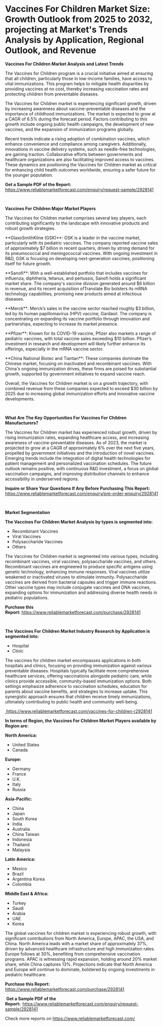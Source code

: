 <p><h1>Vaccines For Children Market Size: Growth Outlook from 2025 to 2032, projecting at Market's Trends Analysis by Application, Regional Outlook, and Revenue</h1></p><p><strong>Vaccines For Children Market Analysis and Latest Trends</strong></p>
<p><p>The Vaccines for Children program is a crucial initiative aimed at ensuring that all children, particularly those in low-income families, have access to vital immunizations. This program helps to mitigate health disparities by providing vaccines at no cost, thereby increasing vaccination rates and protecting children from preventable diseases.</p><p>The Vaccines for Children market is experiencing significant growth, driven by increasing awareness about vaccine-preventable diseases and the importance of childhood immunizations. The market is expected to grow at a CAGR of 6.5% during the forecast period. Factors contributing to this growth include ongoing public health campaigns, the development of new vaccines, and the expansion of immunization programs globally. </p><p>Recent trends indicate a rising adoption of combination vaccines, which enhance convenience and compliance among caregivers. Additionally, innovations in vaccine delivery systems, such as needle-free technologies, are gaining traction. Collaborative efforts between governments and healthcare organizations are also facilitating improved access to vaccines. These dynamics are positioning the Vaccines for Children market as critical for enhancing child health outcomes worldwide, ensuring a safer future for the younger population.</p></p>
<p><strong>Get a Sample PDF of the Report:&nbsp;</strong> <a href="https://www.reliablemarketforecast.com/enquiry/request-sample/2928141?utm_campaign=3120&utm_medium=2&utm_source=Github&utm_content=ia&utm_term=12032025&utm_id=vaccines-for-children">https://www.reliablemarketforecast.com/enquiry/request-sample/2928141</a></p>
<p>&nbsp;</p>
<p><strong>Vaccines For Children Major Market Players</strong></p>
<p><p>The Vaccines for Children market comprises several key players, each contributing significantly to the landscape with innovative products and robust growth strategies. </p><p>**GlaxoSmithKline (GSK)**: GSK is a leader in the vaccine market, particularly with its pediatric vaccines. The company reported vaccine sales of approximately $7 billion in recent quarters, driven by strong demand for its pneumococcal and meningococcal vaccines. With ongoing investment in R&D, GSK is focusing on developing next-generation vaccines, positioning itself for future growth.</p><p>**Sanofi**: With a well-established portfolio that includes vaccines for influenza, diphtheria, tetanus, and pertussis, Sanofi holds a significant market share. The company's vaccine division generated around $6 billion in revenue, and its recent acquisition ofTranslate Bio bolsters its mRNA technology capabilities, promising new products aimed at infectious diseases.</p><p>**Merck**: Merck’s sales in the vaccine sector reached roughly $3 billion, led by its human papillomavirus (HPV) vaccine, Gardasil. The company is concentrating on expanding its vaccine portfolio through innovation and partnerships, expecting to increase its market presence.</p><p>**Pfizer**: Known for its COVID-19 vaccine, Pfizer also markets a range of pediatric vaccines, with total vaccine sales exceeding $10 billion. Pfizer’s investment in research and development will likely further enhance its offerings, especially in the mRNA vaccine sector.</p><p>**China National Biotec and Tiantan**: These companies dominate the Chinese market, focusing on inactivated and recombinant vaccines. With China's ongoing immunization drives, these firms are poised for substantial growth, supported by government initiatives to expand vaccine reach.</p><p>Overall, the Vaccines for Children market is on a growth trajectory, with combined revenue from these companies expected to exceed $30 billion by 2025 due to increasing global immunization efforts and innovative vaccine developments.</p></p>
<p>&nbsp;</p>
<p><strong>What Are The Key Opportunities For Vaccines For Children Manufacturers?</strong></p>
<p><p>The Vaccines for Children market has experienced robust growth, driven by rising immunization rates, expanding healthcare access, and increasing awareness of vaccine-preventable diseases. As of 2023, the market is projected to grow at a CAGR of approximately 6% over the next five years, propelled by government initiatives and the introduction of novel vaccines. Emerging trends include the integration of digital health technologies for patient management and personalized vaccination schedules. The future outlook remains positive, with continuous R&D investment, a focus on global vaccination campaigns, and improving distribution channels to enhance accessibility in underserved regions.</p></p>
<p><strong>Inquire or Share Your Questions If Any Before Purchasing This Report:</strong> <a href="https://www.reliablemarketforecast.com/enquiry/pre-order-enquiry/2928141?utm_campaign=3120&utm_medium=2&utm_source=Github&utm_content=ia&utm_term=12032025&utm_id=vaccines-for-children">https://www.reliablemarketforecast.com/enquiry/pre-order-enquiry/2928141</a></p>
<p>&nbsp;</p>
<p><strong>Market Segmentation</strong></p>
<p><strong>The Vaccines For Children Market Analysis by types is segmented into:</strong></p>
<p><ul><li>Recombinant Vaccines</li><li>Viral Vaccines</li><li>Polysaccharide Vaccines</li><li>Others</li></ul></p>
<p><p>The Vaccines for Children market is segmented into various types, including recombinant vaccines, viral vaccines, polysaccharide vaccines, and others. Recombinant vaccines are engineered to produce specific antigens using genetic technology, enhancing immune responses. Viral vaccines utilize weakened or inactivated viruses to stimulate immunity. Polysaccharide vaccines are derived from bacterial capsules and trigger immune reactions. Other vaccine types may include conjugate vaccines and DNA vaccines, expanding options for immunization and addressing diverse health needs in pediatric populations.</p></p>
<p><strong>Purchase this Report:&nbsp;</strong><a href="https://www.reliablemarketforecast.com/purchase/2928141?utm_campaign=3120&utm_medium=2&utm_source=Github&utm_content=ia&utm_term=12032025&utm_id=vaccines-for-children">https://www.reliablemarketforecast.com/purchase/2928141</a></p>
<p>&nbsp;</p>
<p><strong>The Vaccines For Children Market Industry Research by Application is segmented into:</strong></p>
<p><ul><li>Hospital</li><li>Clinic</li></ul></p>
<p><p>The vaccines for children market encompasses applications in both hospitals and clinics, focusing on providing immunization against various preventable diseases. Hospitals typically facilitate more comprehensive healthcare services, offering vaccinations alongside pediatric care, while clinics provide accessible, community-based immunization options. Both settings emphasize adherence to vaccination schedules, education for parents about vaccine benefits, and strategies to increase uptake. This synergistic approach ensures that children receive timely immunizations, ultimately contributing to public health and community well-being.</p></p>
<p><a href="https://www.reliablemarketforecast.com/vaccines-for-children-r2928141?utm_campaign=3120&utm_medium=2&utm_source=Github&utm_content=ia&utm_term=12032025&utm_id=vaccines-for-children">&nbsp;https://www.reliablemarketforecast.com/vaccines-for-children-r2928141</a></p>
<p><strong>In terms of Region, the Vaccines For Children Market Players available by Region are:</strong></p>
<p>
    <p> <strong> North America: </strong>
        <ul>
            <li>United States</li>
            <li>Canada</li>
        </ul>
        </p> 
    <p> <strong> Europe: </strong>
        <ul>
            <li>Germany</li>
            <li>France</li>
            <li>U.K.</li>
            <li>Italy</li>
            <li>Russia</li>
        </ul>
        </p> 
    <p> <strong> Asia-Pacific: </strong>
        <ul>
            <li>China</li>
            <li>Japan</li>
            <li>South Korea</li>
            <li>India</li>
            <li>Australia</li>
            <li>China Taiwan</li>
            <li>Indonesia</li>
            <li>Thailand</li>
            <li>Malaysia</li>
        </ul>
        </p> 
    <p> <strong> Latin America: </strong>
        <ul>
            <li>Mexico</li>
            <li>Brazil</li>
            <li>Argentina Korea</li>
            <li>Colombia</li>
        </ul>
        </p> 
    <p> <strong> Middle East & Africa: </strong>
        <ul>
            <li>Turkey</li>
            <li>Saudi</li>
            <li>Arabia</li>
            <li>UAE</li>
            <li>Korea</li>
        </ul>
    </p>
    </p>
<p><p>The global vaccines for children market is experiencing robust growth, with significant contributions from North America, Europe, APAC, the USA, and China. North America leads with a market share of approximately 37%, driven by advanced healthcare infrastructure and high immunization rates. Europe follows at 30%, benefiting from comprehensive vaccination programs. APAC is witnessing rapid expansion, holding around 20% market share, while China captures 13%. Projections indicate that North America and Europe will continue to dominate, bolstered by ongoing investments in pediatric healthcare.</p></p>
<p><strong>Purchase this Report: </strong><a href="https://www.reliablemarketforecast.com/purchase/2928141?utm_campaign=3120&utm_medium=2&utm_source=Github&utm_content=ia&utm_term=12032025&utm_id=vaccines-for-children">https://www.reliablemarketforecast.com/purchase/2928141</a></p>
<p>&nbsp;<strong>Get a Sample PDF of the Report:&nbsp;&nbsp;</strong><a href="https://www.reliablemarketforecast.com/enquiry/request-sample/2928141?utm_campaign=3120&utm_medium=2&utm_source=Github&utm_content=ia&utm_term=12032025&utm_id=vaccines-for-children">https://www.reliablemarketforecast.com/enquiry/request-sample/2928141</a></p>
<p><strong></strong></p>
<p>Check more reports on <a href="https://www.reliablemarketforecast.com/?utm_campaign=3120&utm_medium=2&utm_source=Github&utm_content=ia&utm_term=12032025&utm_id=vaccines-for-children">https://www.reliablemarketforecast.com/</a></p>
